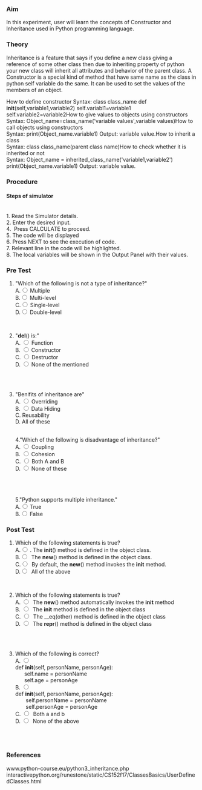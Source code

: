 ### Aim

In this experiment, user will learn the concepts of Constructor and Inheritance used in Python programming language.

### Theory

Inheritance is a feature that says if you define a new class giving a reference of some other class then due to inheriting property of python your new class will inherit all attributes and behavior of the parent class.
A Constructor is a special kind of method that have same name as the class in python self variable do the same. It can be used to set the values of the members of an object.

How to define constructor
Syntax:
class class_name
def __init__(self,variable1,variable2)
self.variabl1=variable1
self.variable2=variable2How to give values to objects using constructors
<br>
Syntax:
Object_name=class_name('variable values',variable values)How to call objects using constructors
<br>
Syntax:
print(Object_name.variable1)
Output: variable value.How to inherit a class
<br>
Syntax:
class class_name(parent class name)How to check whether it is inherited or not
<br>
Syntax:
Object_name = inherited_class_name('variable1,variable2')
print(Object_name.variable1)
Output: variable value.

### Procedure

 <h4>Steps of simulator </h4><br>
                        1.&nbsp;Read the Simulator details.<br>
                        2.&nbsp;Enter the desired input.<br>
                        4.&nbsp; Press CALCULATE to proceed. <br>
                        5.&nbsp;The code will be displayed <br>
                        6.&nbsp;Press NEXT to see the execution of code. <br>
                        7.&nbsp;Relevant line in the code will be highlighted.<br>
                        8.&nbsp;The local variables will be shown in the Output Panel with their values.<br>

### Pre Test

1. "Which of the following is not a type of inheritance?"
                       <br>
                        A.<input type="radio" name="but" id="rb11" onclick="click1();">&nbsp;Multiple
                        <br>
                        B.<input type="radio" name="but" id="rb12" onclick="click1();">&nbsp;Multi-level
                        <br>
                        C.<input type="radio" name="but" id="rb13" onclick="click1();">&nbsp;Single-level
                        <br>
                        D.<input type="radio" name="but" id="rb14" onclick="click1();">&nbsp;Double-level
                        <br>
                        <p id = "p1"></p>
                        <br>
 2. "__del__() is:"
                        <br>
                        A. <input type="radio" name="but2" id="rb21" onclick="click2();">&nbsp;Function
                        <br>
                        B. <input type="radio" name="but2" id="rb22" onclick="click2();">&nbsp;Constructor
                        <br>
                        C. <input type="radio" name="but2" id="rb23" onclick="click2();">&nbsp;Destructor
                        <br>
                        D. <input type="radio" name="but2" id="rb24" onclick="click2();">&nbsp;None of the mentioned
                        <br><br>
                        <p id = "p2"></p>
                        <br>
 
3.  "Benifits of inheritance are"
                        <br>
                        A. <input type="radio" name="but4" id="rb41" onclick="click4();">&nbsp;Overriding
                        <br>
                        B. <input type="radio" name="but4" id="rb42" onclick="click4();">&nbsp;Data Hiding
                        <br>
                        C. Reusability
                        <br>
                        D. All of these
                        <br>
                        <p id = "p4"></p>
                        <br>
4."Which of the following is disadvantage of inheritance?"
                        <br>
                        A. <input type="radio" name="but3" id="rb31" onclick="click3();">&nbsp;Coupling
                        <br>
                        B. <input type="radio" name="but3" id="rb32" onclick="click3();">&nbsp;Cohesion
                        <br>
                        C. <input type="radio" name="but3" id="rb33" onclick="click3();">&nbsp;Both A and B
                        <br>
                        D. <input type="radio" name="but3" id="rb34" onclick="click3();">&nbsp;None of these
                        <br><br>
                        <p id = "p3"></p>
                        <br>                  
5."Python supports multiple inheritance."
                        <br>
                        A.<input type="radio" name="but" id="rb11" onclick="click1();">&nbsp;True
                        <br>
                        B.<input type="radio" name="but" id="rb12" onclick="click1();">&nbsp;False
                        <br>

### Post Test

1.  Which of the following statements is true?
    <br>
    A.<input type="radio" name="but" id="rb11" onclick="click1();">&nbsp;. The __init__() method is defined in the object class.
    <br>
    B.<input type="radio" name="but" id="rb12" onclick="click1();">&nbsp; The __new__() method is defined in the object class.
    <br>
    C.<input type="radio" name="but" id="rb13" onclick="click1();">&nbsp; By default, the __new__() method invokes the __init__ method.
    <br>
    D.<input type="radio" name="but" id="rb14" onclick="click1();">&nbsp; All of the above
    <br>
    <p id = "p1"></p>
    <br>

2. Which of the following statements is true?
    <br>
    A. <input type="radio" name="but2" id="rb21" onclick="click2();">&nbsp; The __new__() method automatically invokes the __init__          method 
    <br>
    B. <input type="radio" name="but2" id="rb22" onclick="click2();">&nbsp; The __init__ method is defined in the object class
    <br>
    C. <input type="radio" name="but2" id="rb23" onclick="click2();">&nbsp; The __eq(other) method is defined in the object class
    <br>
    D. <input type="radio" name="but2" id="rb24" onclick="click2();">&nbsp; The __repr__() method is defined in the object class
    <br><br>
    <p id = "p2"></p>
    <br>

3.  Which of the following is correct?
    <br>
    A. <input type="radio" name="but4" id="rb41" onclick="click4();">&nbsp; <br>def __init__(self, personName, personAge):<br>
             &nbsp;&nbsp;&nbsp;&nbsp;&nbsp;&nbsp;self.name = personName<br>
             &nbsp;&nbsp;&nbsp;&nbsp;&nbsp;&nbsp;self.age = personAge 
       <br>
     B. <input type="radio" name="but4" id="rb42" onclick="click4();">&nbsp; <br>def __init__(self, personName, personAge):<br>
           &nbsp; &nbsp;&nbsp;&nbsp;&nbsp;&nbsp;self.personName = personName<br>
           &nbsp; &nbsp;&nbsp;&nbsp;&nbsp;&nbsp;self.personAge = personAge
     <br>
     C. <input type="radio" name="but4" id="rb43" onclick="click4();">&nbsp; Both a and b 
     <br>
     D. <input type="radio" name="but4" id="rb44" onclick="click4();">&nbsp; None of the above
     <br><br>
     <p id = "p4"></p>
     <br>


### References

<p style="font-size:100%; margin-top:2%">
                    www.python-course.eu/python3_inheritance.php <br>
                    interactivepython.org/runestone/static/CS152f17/ClassesBasics/UserDefinedClasses.html
